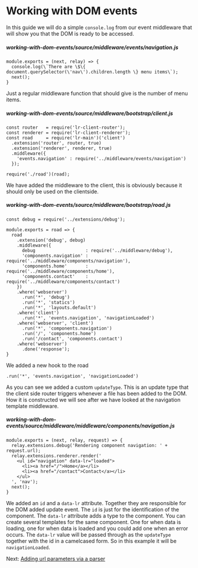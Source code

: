 # Working with DOM events

In this guide we will do a simple `console.log` from our event middleware that will show you that the DOM is ready to be accessed.

##### working-with-dom-events/source/middleware/events/navigation.js
```
module.exports = (next, relay) => {
  console.log(\`There are \$\{ document.querySelector(\'nav\').children.length \} menu items\`);
  next();
}
```

Just a regular middleware function that should give is the number of menu items.

##### working-with-dom-events/source/middleware/bootstrap/client.js
```
const router   = require('lr-client-router');
const renderer = require('lr-client-renderer');
const road     = require('lr-main')('client')
  .extension('router', router, true)
  .extension('renderer', renderer, true)
  .middleware({
    'events.navigation' : require('../middleware/events/navigation')
  });

require('./road')(road);
```

We have added the middleware to the client, this is obviously because it should only be used on the clientside.

##### working-with-dom-events/source/middleware/bootstrap/road.js
```
const debug = require('../extensions/debug');

module.exports = road => {
  road
    .extension('debug', debug)
    .middleware({
      debug                   : require('../middleware/debug'),
      'components.navigation' : require('../middleware/components/navigation'),
      'components.home'       : require('../middleware/components/home'),
      'components.contact'    : require('../middleware/components/contact')
    })
    .where('webserver')
      .run('*', 'debug')
      .run('*', 'statics')
      .run('*', 'layouts.default')
    .where('client')
      .run('*', 'events.navigation', 'navigationLoaded')
    .where('webserver', 'client')
      .run('*', 'components.navigation')
      .run('/', 'components.home')
      .run('/contact', 'components.contact')
    .where('webserver')
      .done('response');
}
```

We added a new hook to the road

```
.run('*', 'events.navigation', 'navigationLoaded')
```

As you can see we added a custom `updateType`. This is an update type that the client side router triggers whenever a file has been added to the DOM. How it is constructed we will see after we have looked at the navigation template middleware.

##### working-with-dom-events/source/middleware/middleware/components/navigation.js

```
module.exports = (next, relay, request) => {
  relay.extensions.debug('Rendering component navigation: ' + request.url);
  relay.extensions.renderer.render('
    <ul id="navigation" data-lr="loaded">
      <li><a href="/">Home</a></li>
      <li><a href="/contact">Contact</a></li>
    </ul>
  ', 'nav');
  next();
}
```

We added an `id` and a `data-lr` attribute. Together they are responsible for the DOM added update event. The `id` is just for the identification of the component. The `data-lr` attribute adds a type to the component. You can create several templates for the same component. One for when data is loading, one for when data is loaded and you could add one when an error occurs. The `data-lr` value will be passed through as the `updateType` together with the id in a camelcased form. So in this example it will be `navigationLoaded`.

Next: [Adding url parameters via a parser](/guide/adding-url-parameters-via-a-parser)
